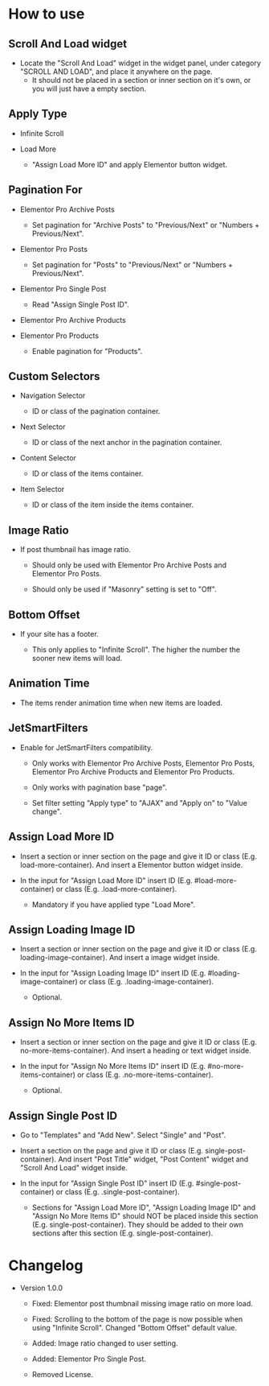 # How to use

## Scroll And Load widget

- Locate the "Scroll And Load" widget in the widget panel, under category "SCROLL AND LOAD", and place it anywhere on the page.
  * It should not be placed in a section or inner section on it's own, or you will just have a empty section.

## Apply Type 

- Infinite Scroll

- Load More

  * "Assign Load More ID" and apply Elementor button widget.
  
## Pagination For

- Elementor Pro Archive Posts

  * Set pagination for "Archive Posts" to "Previous/Next" or "Numbers + Previous/Next".
  
- Elementor Pro Posts

  * Set pagination for "Posts" to "Previous/Next" or "Numbers + Previous/Next".
  
- Elementor Pro Single Post

  * Read "Assign Single Post ID".
  
- Elementor Pro Archive Products
  
- Elementor Pro Products

  * Enable pagination for "Products".
	
## Custom Selectors

- Navigation Selector

  * ID or class of the pagination container.
  
- Next Selector

  * ID or class of the next anchor in the pagination container.
  
- Content Selector

  * ID or class of the items container.
  
- Item Selector

  * ID or class of the item inside the items container.
  
## Image Ratio

- If post thumbnail has image ratio.

  * Should only be used with Elementor Pro Archive Posts and Elementor Pro Posts.
  
  * Should only be used if "Masonry" setting is set to "Off".
     
## Bottom Offset

- If your site has a footer.

  * This only applies to "Infinite Scroll". The higher the number the sooner new items will load. 
   
## Animation Time

- The items render animation time when new items are loaded.

## JetSmartFilters

- Enable for JetSmartFilters compatibility.

  * Only works with Elementor Pro Archive Posts, Elementor Pro Posts, Elementor Pro Archive Products and Elementor Pro Products.
  
  * Only works with pagination base "page".
  
  * Set filter setting "Apply type" to "AJAX" and "Apply on" to "Value change".
   
## Assign Load More ID

- Insert a section or inner section on the page and give it ID or class (E.g. load-more-container). And insert a Elementor button widget inside.

- In the input for "Assign Load More ID" insert ID (E.g. #load-more-container) or class (E.g. .load-more-container).

  * Mandatory if you have applied type "Load More".
   
## Assign Loading Image ID

- Insert a section or inner section on the page and give it ID or class (E.g. loading-image-container). And insert a image widget inside.

- In the input for "Assign Loading Image ID" insert ID (E.g. #loading-image-container) or class (E.g. .loading-image-container).

  * Optional.
   
## Assign No More Items ID

- Insert a section or inner section on the page and give it ID or class (E.g. no-more-items-container). And insert a heading or text widget inside.

- In the input for "Assign No More Items ID" insert ID (E.g. #no-more-items-container) or class (E.g. .no-more-items-container).

  * Optional.
  
## Assign Single Post ID

- Go to "Templates" and "Add New". Select "Single" and "Post".

- Insert a section on the page and give it ID or class (E.g. single-post-container). And insert "Post Title" widget, "Post Content" widget and "Scroll And Load" widget inside.

- In the input for "Assign Single Post ID" insert ID (E.g. #single-post-container) or class (E.g. .single-post-container).

  * Sections for "Assign Load More ID", "Assign Loading Image ID" and "Assign No More Items ID" should NOT be placed inside this section (E.g. single-post-container). They should be added to their own sections after this section (E.g. single-post-container).

# Changelog

- Version 1.0.0

  * Fixed: Elementor post thumbnail missing image ratio on more load.
  
  * Fixed: Scrolling to the bottom of the page is now possible when using "Infinite Scroll". Changed "Bottom Offset" default value.
  
  * Added: Image ratio changed to user setting.
  
  * Added: Elementor Pro Single Post.
  
  * Removed License.
  
